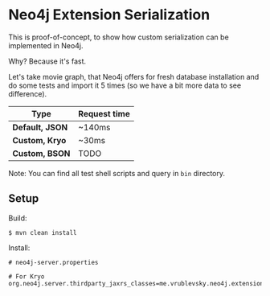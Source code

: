 # Neo4j Extension Serialization

This is proof-of-concept, to show how custom serialization can be implemented in Neo4j.

Why? Because it's fast.

Let's take movie graph, that Neo4j offers for fresh database installation and do some tests and import it 5 times (so we have a bit more data to see difference).


Type               | Request time
------------------ | -------------
**Default, JSON**  | ~140ms
**Custom, Kryo**   | ~30ms
**Custom, BSON**   | TODO

Note: You can find all test shell scripts and query in `bin` directory.

## Setup
Build:
```shell
$ mvn clean install
```

Install:
```
# neo4j-server.properties

# For Kryo
org.neo4j.server.thirdparty_jaxrs_classes=me.vrublevsky.neo4j.extension.serialization.kryo.rest=/unmanaged/serialization/kryo
```
